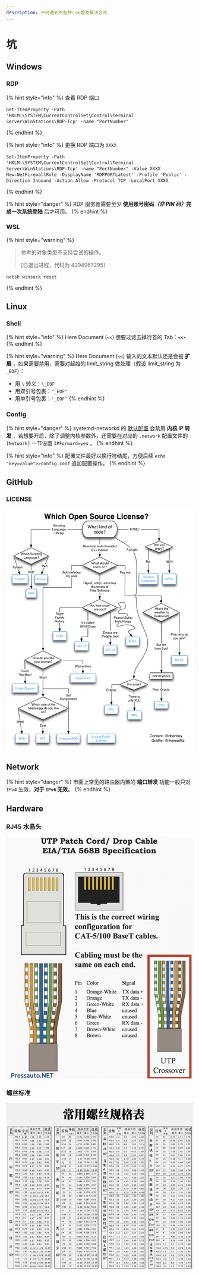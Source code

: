 ```yaml
---
description: 平时遇到的各种小问题及解决方式
---
```


# 坑

## Windows

### RDP

{% hint style="info" %}
查看 RDP 端口

```
Get-ItemProperty -Path 'HKLM:\SYSTEM\CurrentControlSet\Control\Terminal Server\WinStations\RDP-Tcp' -name "PortNumber"
```
{% endhint %}

{% hint style="info" %}
更换 RDP 端口为 `XXXX`

```
Set-ItemProperty -Path 'HKLM:\SYSTEM\CurrentControlSet\Control\Terminal Server\WinStations\RDP-Tcp' -name "PortNumber" -Value XXXX
New-NetFirewallRule -DisplayName 'RDPPORTLatest' -Profile 'Public' -Direction Inbound -Action Allow -Protocol TCP -LocalPort XXXX
```
{% endhint %}

{% hint style="danger" %}
RDP 服务器需要至少 **使用账号密码**_**（非 PIN 码）**_**完成一次系统登陆** 后才可用。
{% endhint %}

### WSL

{% hint style="warning" %}
> 参考的对象类型不支持尝试的操作。
>
> \[已退出进程，代码为 4294967295]

```
netsh winsock reset
```
{% endhint %}

## Linux

### Shell

{% hint style="info" %}
Here Document (`<<`) 想要过滤去掉行首的 Tab：**`<<-`**
{% endhint %}

{% hint style="warning" %}
Here Document (`<<`) 输入的文本默认还是会被 **扩展** ，如果需要禁用，需要对起始的 limit\_string 做处理（假设 limit\_string 为 `_EOF`）：

* 用 `\` 转义：`\_EOF`
* 用双引号包裹：`"_EOF"`
* 用单引号包裹：`'_EOF'`
{% endhint %}

### Config

{% hint style="danger" %}
systemd-networkd 的 [默认配置](https://man.archlinux.org/man/systemd.network.5) 会禁用 **内核 IP 转发** ，若想要开启，除了调整内核参数外，还需要在对应的 `.network` 配置文件的 `[Network]` 一节设置 `IPForward=yes` 。
{% endhint %}

{% hint style="info" %}
配置文件最好以换行符结尾，方便后续 `echo "key=value">>config.conf` 追加配置操作。
{% endhint %}

## GitHub

### LICENSE

![](../.gitbook/assets/image.png)

## Network

{% hint style="danger" %}
市面上常见的路由器内置的 **端口转发** 功能一般只对 `IPv4` 生效，**对于 `IPv6` 无效**。
{% endhint %}

## Hardware

### RJ45 水晶头

![](../.gitbook/assets/image-3-.png)

### 螺丝标准

![](<../.gitbook/assets/image (1).png>)
